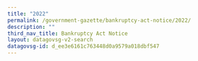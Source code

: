 ```yaml
---
title: "2022"
permalink: /government-gazette/bankruptcy-act-notice/2022/
description: ""
third_nav_title: Bankruptcy Act Notice
layout: datagovsg-v2-search
datagovsg-id: d_ee3e6161c763448d0a9579a018dbf547
---
```

